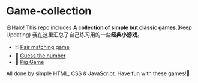 # Game-collection

😆Halo!
This repo includes **A collection of simple but classic games**.(Keep Updating)
我在这里汇总了自己练习用的一些**经典小游戏**。

- 🃏 [Pair matching game](https://angela454910.github.io/Memory-Game/)
- 🔢 [Guess the number](https://angela454910.github.io/Guess-The-Number/)
- 🎲 [Pig Game](https://angela454910.github.io/Pig-Game/)

All done by simple HTML, CSS & JavaScript.
Have fun with these games!🤗
